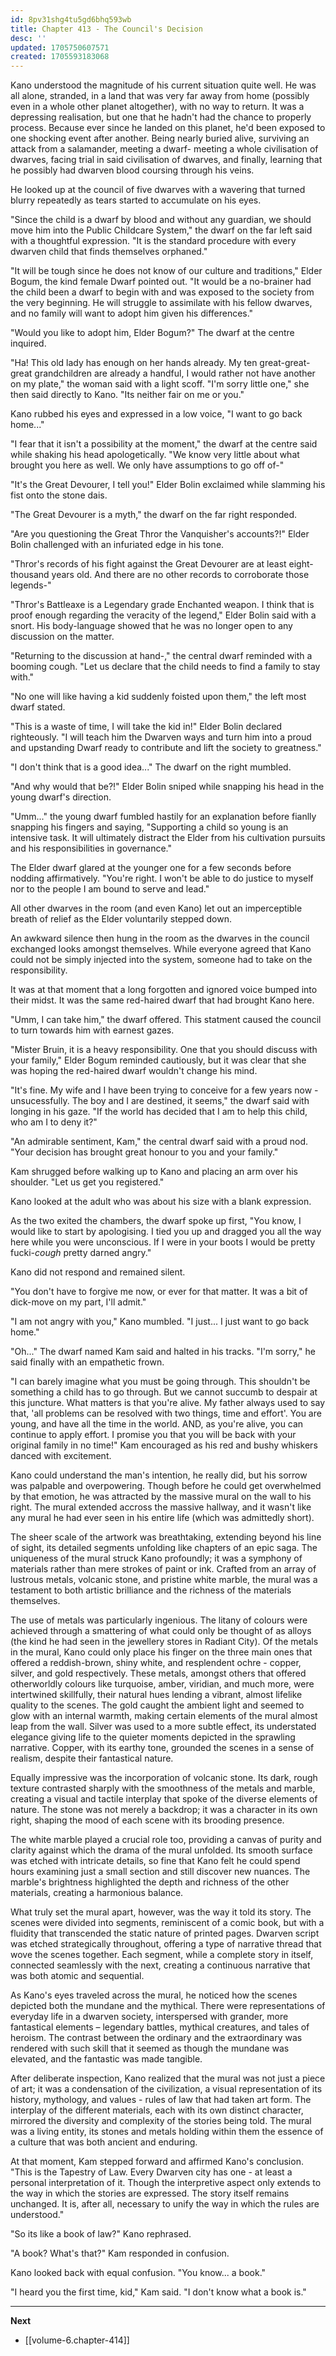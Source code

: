 ```yaml
---
id: 8pv31shg4tu5gd6bhq593wb
title: Chapter 413 - The Council's Decision
desc: ''
updated: 1705750607571
created: 1705593183068
---
```


Kano understood the magnitude of his current situation quite well. He was all alone, stranded, in a land that was very far away from home (possibly even in a whole other planet altogether), with no way to return. It was a depressing realisation, but one that he hadn't had the chance to properly process. Because ever since he landed on this planet, he'd been exposed to one shocking event after another. Being nearly buried alive, surviving an attack from a salamander, meeting a dwarf- meeting a whole civilisation of dwarves, facing trial in said civilisation of dwarves, and finally, learning that he possibly had dwarven blood coursing through his veins.

He looked up at the council of five dwarves with a wavering that turned blurry repeatedly as tears started to accumulate on his eyes.

"Since the child is a dwarf by blood and without any guardian, we should move him into the Public Childcare System," the dwarf on the far left said with a thoughtful expression. "It is the standard procedure with every dwarven child that finds themselves orphaned."

"It will be tough since he does not know of our culture and traditions," Elder Bogum, the kind female Dwarf pointed out. "It would be a no-brainer had the child been a dwarf to begin with and was exposed to the society from the very beginning. He will struggle to assimilate with his fellow dwarves, and no family will want to adopt him given his differences."

"Would you like to adopt him, Elder Bogum?" The dwarf at the centre inquired.

"Ha! This old lady has enough on her hands already. My ten great-great-great grandchildren are already a handful, I would rather not have another on my plate," the woman said with a light scoff. "I'm sorry little one," she then said directly to Kano. "Its neither fair on me or you."

Kano rubbed his eyes and expressed in a low voice, "I want to go back home..."

"I fear that it isn't a possibility at the moment," the dwarf at the centre said while shaking his head apologetically. "We know very little about what brought you here as well. We only have assumptions to go off of-"

"It's the Great Devourer, I tell you!" Elder Bolin exclaimed while slamming his fist onto the stone dais.

"The Great Devourer is a myth," the dwarf on the far right responded.

"Are you questioning the Great Thror the Vanquisher's accounts?!" Elder Bolin challenged with an infuriated edge in his tone.

"Thror's records of his fight against the Great Devourer are at least eight-thousand years old. And there are no other records to corroborate those legends-"

"Thror's Battleaxe is a Legendary grade Enchanted weapon. I think that is proof enough regarding the veracity of the legend," Elder Bolin said with a snort. His body-language showed that he was no longer open to any discussion on the matter.

"Returning to the discussion at hand-," the central dwarf reminded with a booming cough. "Let us declare that the child needs to find a family to stay with."

"No one will like having a kid suddenly foisted upon them," the left most dwarf stated.

"This is a waste of time, I will take the kid in!" Elder Bolin declared righteously. "I will teach him the Dwarven ways and turn him into a proud and upstanding Dwarf ready to contribute and lift the society to greatness."

"I don't think that is a good idea..." The dwarf on the right mumbled.

"And why would that be?!" Elder Bolin sniped while snapping his head in the young dwarf's direction.

"Umm..." the young dwarf fumbled hastily for an explanation before fianlly snapping his fingers and saying, "Supporting a child so young is an intensive task. It will ultimately distract the Elder from his cultivation pursuits and his responsibilities in governance."

The Elder dwarf glared at the younger one for a few seconds before nodding affirmatively. "You're right. I won't be able to do justice to myself nor to the people I am bound to serve and lead."

All other dwarves in the room (and even Kano) let out an imperceptible breath of relief as the Elder voluntarily stepped down.

An awkward silence then hung in the room as the dwarves in the council exchanged looks amongst themselves. While everyone agreed that Kano could not be simply injected into the system, someone had to take on the responsibility.

It was at that moment that a long forgotten and ignored voice bumped into their midst. It was the same red-haired dwarf that had brought Kano here.

"Umm, I can take him," the dwarf offered. This statment caused the council to turn towards him with earnest gazes.

"Mister Bruin, it is a heavy responsibility. One that you should discuss with your family," Elder Bogum reminded cautiously, but it was clear that she was hoping the red-haired dwarf wouldn't change his mind.

"It's fine. My wife and I have been trying to conceive for a few years now - unsucessfully. The boy and I are destined, it seems," the dwarf said with longing in his gaze. "If the world has decided that I am to help this child, who am I to deny it?"

"An admirable sentiment, Kam," the central dwarf said with a proud nod. "Your decision has brought great honour to you and your family."

Kam shrugged before walking up to Kano and placing an arm over his shoulder. "Let us get you registered."

Kano looked at the adult who was about his size with a blank expression.

As the two exited the chambers, the dwarf spoke up first, "You know, I would like to start by apologising. I tied you up and dragged you all the way here while you were unconscious. If I were in your boots I would be pretty fucki-*cough* pretty darned angry."

Kano did not respond and remained silent.

"You don't have to forgive me now, or ever for that matter. It was a bit of dick-move on my part, I'll admit."

"I am not angry with you," Kano mumbled. "I just... I just want to go back home."

"Oh..." The dwarf named Kam said and halted in his tracks. "I'm sorry," he said finally with an empathetic frown.

"I can barely imagine what you must be going through. This shouldn't be something a child has to go through. But we cannot succumb to despair at this juncture. What matters is that you're alive. My father always used to say that, 'all problems can be resolved with two things, time and effort'. You are young, and have all the time in the world. AND, as you're alive, you can continue to apply effort. I promise you that you will be back with your original family in no time!" Kam encouraged as his red and bushy whiskers danced with excitement.

Kano could understand the man's intention, he really did, but his sorrow was palpable and overpowering. Though before he could get overwhelmed by that emotion, he was attracted by the massive mural on the wall to his right. The mural extended accross the massive hallway, and it wasn't like any mural he had ever seen in his entire life (which was admittedly short).

The sheer scale of the artwork was breathtaking, extending beyond his line of sight, its detailed segments unfolding like chapters of an epic saga. The uniqueness of the mural struck Kano profoundly; it was a symphony of materials rather than mere strokes of paint or ink. Crafted from an array of lustrous metals, volcanic stone, and pristine white marble, the mural was a testament to both artistic brilliance and the richness of the materials themselves.

The use of metals was particularly ingenious. The litany of colours were achieved through a smattering of what could only be thought of as alloys (the kind he had seen in the jewellery stores in Radiant City). Of the metals in the mural, Kano could only place his finger on the three main ones that offered a reddish-brown, shiny white, and resplendent ochre - copper, silver, and gold respectively. These metals, amongst others that offered otherworldly colours like turquoise, amber, viridian, and much more, were intertwined skillfully, their natural hues lending a vibrant, almost lifelike quality to the scenes. The gold caught the ambient light and seemed to glow with an internal warmth, making certain elements of the mural almost leap from the wall. Silver was used to a more subtle effect, its understated elegance giving life to the quieter moments depicted in the sprawling narrative. Copper, with its earthy tone, grounded the scenes in a sense of realism, despite their fantastical nature.

Equally impressive was the incorporation of volcanic stone. Its dark, rough texture contrasted sharply with the smoothness of the metals and marble, creating a visual and tactile interplay that spoke of the diverse elements of nature. The stone was not merely a backdrop; it was a character in its own right, shaping the mood of each scene with its brooding presence.

The white marble played a crucial role too, providing a canvas of purity and clarity against which the drama of the mural unfolded. Its smooth surface was etched with intricate details, so fine that Kano felt he could spend hours examining just a small section and still discover new nuances. The marble's brightness highlighted the depth and richness of the other materials, creating a harmonious balance.

What truly set the mural apart, however, was the way it told its story. The scenes were divided into segments, reminiscent of a comic book, but with a fluidity that transcended the static nature of printed pages. Dwarven script was etched strategically throughout, offering a type of narrative thread that wove the scenes together. Each segment, while a complete story in itself, connected seamlessly with the next, creating a continuous narrative that was both atomic and sequential.

As Kano's eyes traveled across the mural, he noticed how the scenes depicted both the mundane and the mythical. There were representations of everyday life in a dwarven society, interspersed with grander, more fantastical elements – legendary battles, mythical creatures, and tales of heroism. The contrast between the ordinary and the extraordinary was rendered with such skill that it seemed as though the mundane was elevated, and the fantastic was made tangible.

After deliberate inspection, Kano realized that the mural was not just a piece of art; it was a condensation of the civilization, a visual representation of its history, mythology, and values - rules of law that had taken art form. The interplay of the different materials, each with its own distinct character, mirrored the diversity and complexity of the stories being told. The mural was a living entity, its stones and metals holding within them the essence of a culture that was both ancient and enduring.

At that moment, Kam stepped forward and affirmed Kano's conclusion. "This is the Tapestry of Law. Every Dwarven city has one - at least a personal interpretation of it. Though the interpretive aspect only extends to the way in which the stories are expressed. The story itself remains unchanged. It is, after all, necessary to unify the way in which the rules are understood."

"So its like a book of law?" Kano rephrased.

"A book? What's that?" Kam responded in confusion.

Kano looked back with equal confusion. "You know... a book."

"I heard you the first time, kid," Kam said. "I don't know what a book is."

____

**Next**
* [[volume-6.chapter-414]]